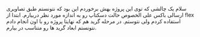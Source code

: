 سلام 
یک چالشی که توی این پروژه بهش برخوردم این بود که نتونستم طبق تصاویری ارسالی باکس علی الخصوص حالت دسکتاپ رو به اندازه مورد نظر دربیارم. ابتدا از flex  استفاده کردم ولی نتوستم. در مرحله گرید هم که نهایتا پروژه رو با اون انجام دادم نتونستم ابعاد گرید ها رو متناسب در بیارم. 
